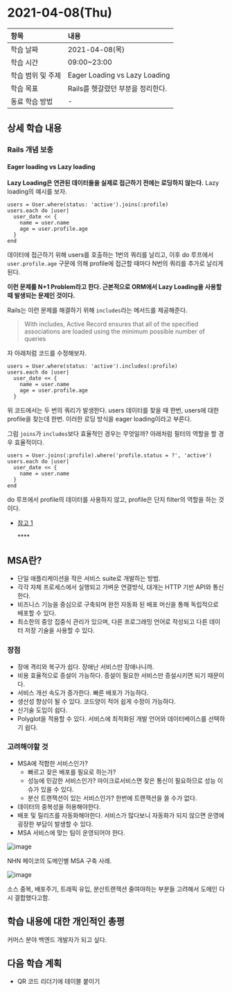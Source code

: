 # 2021-04-08\(Thu\)



| 항목 | 내용 |
| :--- | :--- |
| 학습 날짜 | 2021-04-08\(목\) |
| 학습 시간 | 09:00~23:00 |
| 학습 범위 및 주제 | Eager Loading vs Lazy Loading |
| 학습 목표 | Rails를 헷갈렸던 부분을 정리한다. |
| 동료 학습 방법 | - |

## 상세 학습 내용

### Rails 개념 보충

#### Eager loading vs Lazy loading

**Lazy Loading은 연관된 데이터들을 실제로 접근하기 전에는 로딩하지 않는다.** Lazy loading의 예시를 보자.

```text
users = User.where(status: 'active').joins(:profile)
users.each do |user|
  user_date << {
    name = user.name
    age = user.profile.age
  }
end
```

데이터에 접근하기 위해 users를 호출하는 1번의 쿼리를 날리고, 이후 do 루프에서 `user.profile.age` 구문에 의해 profile에 접근할 때마다 N번의 쿼리를 추가로 날리게된다.

**이런 문제를 N+1 Problem라고 한다. 근본적으로 ORM에서 Lazy Loading을 사용할 때 발생되는 문제인 것이다.**

Rails는 이런 문제를 해결하기 위해 `includes`라는 메서드를 제공해준다.

> With includes, Active Record ensures that all of the specified associations are loaded using the minimum possible number of queries

자 아래처럼 코드를 수정해보자.

```text
users = User.where(status: 'active').includes(:profile)
users.each do |user|
  user_date << {
    name = user.name
    age = user.profile.age
  }
```

위 코드에서는 두 번의 쿼리가 발생한다. users 데이터를 찾을 때 한번, users에 대한 profile을 찾는데 한번. 이러한 로딩 방식을 eager loading이라고 부른다.

그럼 `joins`가 `includes`보다 효율적인 경우는 무엇일까? 아래처럼 필터의 역할을 할 경우 효율적이다.

```text
users = User.joins(:profile).where('profile.status = ?', 'active')
users.each do |user|
  user_date << {
    name = user.name
  }
end
```

do 루프에서 profile의 데이터를 사용하지 않고, profile은 단지 filter의 역할을 하는 것이다.

* [참고 1](https://medium.com/sjk5766/laravel-n-1-problem-88e1674e652e)

  \*\*\*\*

## **MSA란?**

* 단일 애플리케이션을 작은 서비스 suite로 개발하는 방법.
* 각각 자체 프로세스에서 실행되고 가벼운 연결방식, 대개는 HTTP 기반 API와 통신한다.
* 비즈니스 기능을 중심으로 구축되며 완전 자동화 된 배포 머신을 통해 독립적으로 배포할 수 있다.
* 최소한의 중앙 집중식 관리가 있으며, 다른 프로그래밍 언어로 작성되고 다른 데이터 저장 기술을 사용할 수 있다.

### 장점

* 장애 격리와 복구가 쉽다. 장애난 서비스만 장애나니까.
* 비용 효율적으로 증설이 가능하다. 증설이 필요한 서비스만 증설시키면 되기 때문이다.
* 서비스 개선 속도가 증가한다. 빠른 배포가 가능하다.
* 생산성 향상이 될 수 있다. 코드양이 적어 쉽게 수정이 가능하다.
* 신기술 도입이 쉽다.
* Polyglot을 적용할 수 있다. 서비스에 최적화된 개발 언어와 데이터베이스를 선택하기 쉽다.

### 고려해야할 것

* MSA에 적합한 서비스인가?
  * 빠르고 잦은 배포를 필요로 하는가?
  * 성능에 민감한 서비스인가? 마이크로서비스면 잦은 통신이 필요하므로 성능 이슈가 있을 수 있다.
  * 분산 트랜잭션이 있는 서비스인가? 한번에 트랜잭션을 쓸 수가 없다.
* 데이터의 중복성을 허용해야한다.
* 배포 및 릴리즈를 자동화해야한다. 서비스가 많다보니 자동화가 되지 않으면 운영에 굉장한 부담이 발생할 수 있다.
* MSA 서비스에 맞는 팀이 운영되어야 한다.

![image](https://user-images.githubusercontent.com/54612343/114047621-c7523e80-98c4-11eb-8a00-1eb651846609.png)

NHN 페이코의 도메인별 MSA 구축 사례.

![image](https://user-images.githubusercontent.com/54612343/114047876-fd8fbe00-98c4-11eb-98b9-8e64f1945a80.png)

소스 중복, 배포주기, 트래픽 유입, 분산트랜잭션 줄여야하는 부분들 고려해서 도메인 다시 결합했다고함.

## **학습 내용에 대한 개인적인 총평**

커머스 분야 백엔드 개발자가 되고 싶다.

## **다음 학습 계획**

* QR 코드 리더기에 테이블 붙이기

